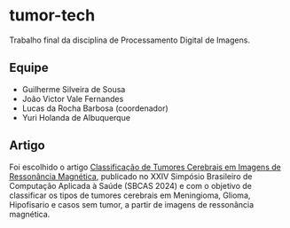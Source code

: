 # tumor-tech
Trabalho final da disciplina de Processamento Digital de Imagens.

## Equipe
- Guilherme Silveira de Sousa
- João Victor Vale Fernandes
- Lucas da Rocha Barbosa (coordenador)
- Yuri Holanda de Albuquerque

## Artigo

Foi escolhido o artigo [Classificação de Tumores Cerebrais em Imagens de Ressonância Magnética](https://doi.org/10.5753/sbcas.2024.2396), publicado no XXIV Simpósio Brasileiro de Computação Aplicada à Saúde (SBCAS 2024) e com o objetivo de classificar os tipos de tumores cerebrais em Meningioma, Glioma, Hipofisario e casos sem tumor, a partir de imagens de ressonância magnética.
